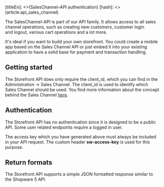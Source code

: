 [titleEn]: <>(SalesChannel-API authentication)
[hash]: <>(article:api_sales_channel)

The SalesChannel-API is part of our API family. It allows access to all sales channel operations, such as creating new customers, customer login
and logout, various cart operations and a lot more.

It's ideal if you want to build your own storefront. You could create a mobile app based on the Sales Channel API or just embed it into your
existing application to have a solid base for payment and transaction handling.

## Getting started

The Storefront API does only require the client\_id, which you can find in the Administration -\> Sales Channel.
The client\_id is used to identify which Sales Channel should be used.
You find more information about the concept behind the Sales Channel [here](/en/shopware-platform-en/swsaleschannel).

## Authentication

The Storefront API has no authentication since it is designed to be a public API.
Some user related endpoints require a logged in user.

The access key which you have generated above must always be included in your API request.
The custom header **sw-access-key** is used for this purpose.

## Return formats

The Storefront API supports a simple JSON formatted response similar to the Shopware 5 API.
